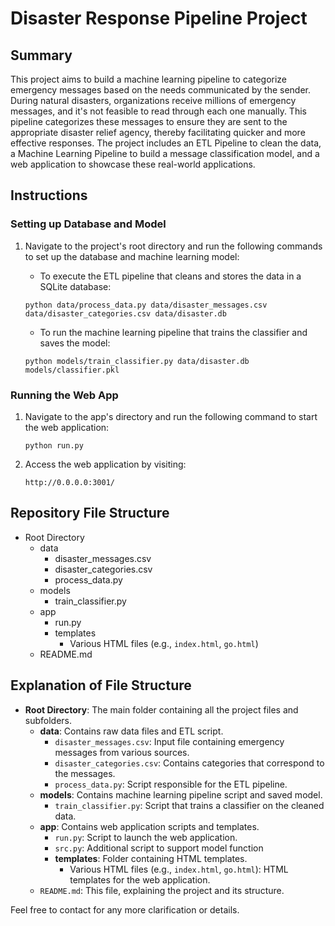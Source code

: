# Disaster Response Pipeline Project

## Summary
This project aims to build a machine learning pipeline to categorize emergency messages based on the needs communicated by the sender. During natural disasters, organizations receive millions of emergency messages, and it's not feasible to read through each one manually. This pipeline categorizes these messages to ensure they are sent to the appropriate disaster relief agency, thereby facilitating quicker and more effective responses. The project includes an ETL Pipeline to clean the data, a Machine Learning Pipeline to build a message classification model, and a web application to showcase these real-world applications.

## Instructions

### Setting up Database and Model
1. Navigate to the project's root directory and run the following commands to set up the database and machine learning model:

    - To execute the ETL pipeline that cleans and stores the data in a SQLite database:
    ```
    python data/process_data.py data/disaster_messages.csv data/disaster_categories.csv data/disaster.db
    ```
    - To run the machine learning pipeline that trains the classifier and saves the model:
    ```
    python models/train_classifier.py data/disaster.db models/classifier.pkl
    ```

### Running the Web App
1. Navigate to the app's directory and run the following command to start the web application:
    ```
    python run.py
    ```

2. Access the web application by visiting:
    ```
    http://0.0.0.0:3001/
    ```

## Repository File Structure

- Root Directory
    - data
        - disaster_messages.csv
        - disaster_categories.csv
        - process_data.py
    - models
        - train_classifier.py
    - app
        - run.py
        - templates
            - Various HTML files (e.g., `index.html`, `go.html`)
    - README.md

## Explanation of File Structure

- **Root Directory**: The main folder containing all the project files and subfolders.
    - **data**: Contains raw data files and ETL script.
        - `disaster_messages.csv`: Input file containing emergency messages from various sources.
        - `disaster_categories.csv`: Contains categories that correspond to the messages.
        - `process_data.py`: Script responsible for the ETL pipeline.
    - **models**: Contains machine learning pipeline script and saved model.
        - `train_classifier.py`: Script that trains a classifier on the cleaned data.
    - **app**: Contains web application scripts and templates.
        - `run.py`: Script to launch the web application.
        - `src.py`: Additional script to support model function
        - **templates**: Folder containing HTML templates.
            - Various HTML files (e.g., `index.html`, `go.html`): HTML templates for the web application.
    - `README.md`: This file, explaining the project and its structure.

Feel free to contact for any more clarification or details.
